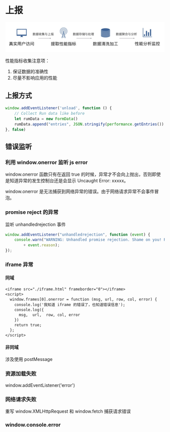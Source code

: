 # 上报

![](<../../../.gitbook/assets/image (47).png>)

性能指标收集注意项：

1. 保证数据的准确性&#x20;
2. 尽量不影响应用的性能

## 上报方式

```javascript
window.addEventListener('unload', function () {
    // Collect Run data like before
    let rumData = new FormData()
    rumData.append("entries", JSON.stringify(performance.getEntries())
}, false)
```

## 错误监听

### 利用 window.onerror 监听 js error

window.onerror 函数只有在返回 true 的时候，异常才不会向上抛出，否则即使是知道异常的发生控制台还是会显示 Uncaught Error: xxxxx。

window.onerror 是无法捕获到网络异常的错误。由于网络请求异常不会事件冒泡。

### promise reject 的异常

监听 unhandledrejection 事件

```javascript
window.addEventListener("unhandledrejection", function (event) {
    console.warn("WARNING: Unhandled promise rejection. Shame on you! Reason: "
        + event.reason);
});
```

### iframe 异常

#### 同域

```markup
<iframe src="./iframe.html" frameborder="0"></iframe>
<script>
  window.frames[0].onerror = function (msg, url, row, col, error) {
    console.log('我知道 iframe 的错误了，也知道错误信息');
    console.log({
      msg,  url,  row, col, error
    })
    return true;
  };
</script>
```

#### 非同域

涉及使用 postMessage

### 资源加载失败

window.addEventListener('error')

### 网络请求失败

重写 window.XMLHttpRequest 和 window.fetch 捕获请求错误

### window.console.error



